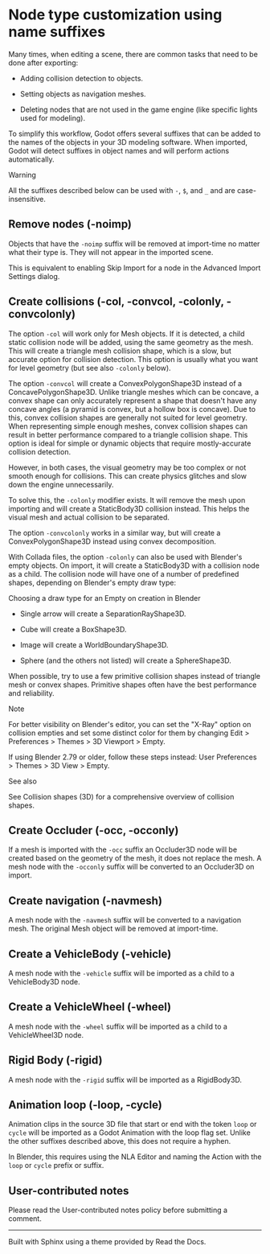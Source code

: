 # Node type customization using name suffixes

Many times, when editing a scene, there are common tasks that need to be done
after exporting:

  * Adding collision detection to objects.

  * Setting objects as navigation meshes.

  * Deleting nodes that are not used in the game engine (like specific lights used for modeling).

To simplify this workflow, Godot offers several suffixes that can be added to
the names of the objects in your 3D modeling software. When imported, Godot
will detect suffixes in object names and will perform actions automatically.

Warning

All the suffixes described below can be used with `-`, `$`, and `_` and are
case-insensitive.

## Remove nodes (-noimp)

Objects that have the `-noimp` suffix will be removed at import-time no matter
what their type is. They will not appear in the imported scene.

This is equivalent to enabling Skip Import for a node in the Advanced Import
Settings dialog.

## Create collisions (-col, -convcol, -colonly, -convcolonly)

The option `-col` will work only for Mesh objects. If it is detected, a child
static collision node will be added, using the same geometry as the mesh. This
will create a triangle mesh collision shape, which is a slow, but accurate
option for collision detection. This option is usually what you want for level
geometry (but see also `-colonly` below).

The option `-convcol` will create a ConvexPolygonShape3D instead of a
ConcavePolygonShape3D. Unlike triangle meshes which can be concave, a convex
shape can only accurately represent a shape that doesn't have any concave
angles (a pyramid is convex, but a hollow box is concave). Due to this, convex
collision shapes are generally not suited for level geometry. When
representing simple enough meshes, convex collision shapes can result in
better performance compared to a triangle collision shape. This option is
ideal for simple or dynamic objects that require mostly-accurate collision
detection.

However, in both cases, the visual geometry may be too complex or not smooth
enough for collisions. This can create physics glitches and slow down the
engine unnecessarily.

To solve this, the `-colonly` modifier exists. It will remove the mesh upon
importing and will create a StaticBody3D collision instead. This helps the
visual mesh and actual collision to be separated.

The option `-convcolonly` works in a similar way, but will create a
ConvexPolygonShape3D instead using convex decomposition.

With Collada files, the option `-colonly` can also be used with Blender's
empty objects. On import, it will create a StaticBody3D with a collision node
as a child. The collision node will have one of a number of predefined shapes,
depending on Blender's empty draw type:

Choosing a draw type for an Empty on creation in Blender

  * Single arrow will create a SeparationRayShape3D.

  * Cube will create a BoxShape3D.

  * Image will create a WorldBoundaryShape3D.

  * Sphere (and the others not listed) will create a SphereShape3D.

When possible, try to use a few primitive collision shapes instead of triangle
mesh or convex shapes. Primitive shapes often have the best performance and
reliability.

Note

For better visibility on Blender's editor, you can set the "X-Ray" option on
collision empties and set some distinct color for them by changing Edit >
Preferences > Themes > 3D Viewport > Empty.

If using Blender 2.79 or older, follow these steps instead: User Preferences >
Themes > 3D View > Empty.

See also

See Collision shapes (3D) for a comprehensive overview of collision shapes.

## Create Occluder (-occ, -occonly)

If a mesh is imported with the `-occ` suffix an Occluder3D node will be
created based on the geometry of the mesh, it does not replace the mesh. A
mesh node with the `-occonly` suffix will be converted to an Occluder3D on
import.

## Create navigation (-navmesh)

A mesh node with the `-navmesh` suffix will be converted to a navigation mesh.
The original Mesh object will be removed at import-time.

## Create a VehicleBody (-vehicle)

A mesh node with the `-vehicle` suffix will be imported as a child to a
VehicleBody3D node.

## Create a VehicleWheel (-wheel)

A mesh node with the `-wheel` suffix will be imported as a child to a
VehicleWheel3D node.

## Rigid Body (-rigid)

A mesh node with the `-rigid` suffix will be imported as a RigidBody3D.

## Animation loop (-loop, -cycle)

Animation clips in the source 3D file that start or end with the token `loop`
or `cycle` will be imported as a Godot Animation with the loop flag set.
Unlike the other suffixes described above, this does not require a hyphen.

In Blender, this requires using the NLA Editor and naming the Action with the
`loop` or `cycle` prefix or suffix.

## User-contributed notes

Please read the User-contributed notes policy before submitting a comment.

* * *

Built with Sphinx using a theme provided by Read the Docs.

